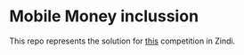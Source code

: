 # Mobile Money inclussion

This repo represents the solution for [this](https://zindi.africa/competitions/mobile-money-and-financial-inclusion-in-tanzania-challenge) competition in Zindi.
